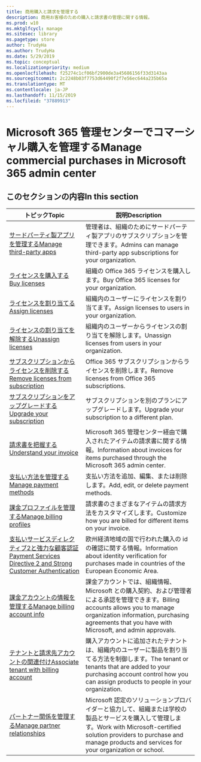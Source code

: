 ```yaml
---
title: 商用購入と請求を管理する
description: 商用お客様のための購入と請求書の管理に関する情報。
ms.prod: w10
ms.mktglfcycl: manage
ms.sitesec: library
ms.pagetype: store
author: TrudyHa
ms.author: TrudyHa
ms.date: 5/29/2019
ms.topic: conceptual
ms.localizationpriority: medium
ms.openlocfilehash: f25274c1cf06bf2900de3a45686156f33d3143aa
ms.sourcegitcommit: 2c2248b03f7753d64490f2f7e56ec644a235b65a
ms.translationtype: MT
ms.contentlocale: ja-JP
ms.lasthandoff: 11/15/2019
ms.locfileid: "37889913"
---
```

# <a name="manage-commercial-purchases-in-microsoft-365-admin-center"></a><span data-ttu-id="ebd5c-103">Microsoft 365 管理センターでコマーシャル購入を管理する</span><span class="sxs-lookup"><span data-stu-id="ebd5c-103">Manage commercial purchases in Microsoft 365 admin center</span></span>

## <a name="in-this-section"></a><span data-ttu-id="ebd5c-104">このセクションの内容</span><span class="sxs-lookup"><span data-stu-id="ebd5c-104">In this section</span></span>

| <span data-ttu-id="ebd5c-105">トピック</span><span class="sxs-lookup"><span data-stu-id="ebd5c-105">Topic</span></span> | <span data-ttu-id="ebd5c-106">説明</span><span class="sxs-lookup"><span data-stu-id="ebd5c-106">Description</span></span> |
| ----- | ----------- |
| [<span data-ttu-id="ebd5c-107">サードパーティ製アプリを管理する</span><span class="sxs-lookup"><span data-stu-id="ebd5c-107">Manage third-party apps</span></span>](manage-saas-apps.md) | <span data-ttu-id="ebd5c-108">管理者は、組織のためにサードパーティ製アプリのサブスクリプションを管理できます。</span><span class="sxs-lookup"><span data-stu-id="ebd5c-108">Admins can manage third-party app subscriptions for your organization.</span></span> |
| [<span data-ttu-id="ebd5c-109">ライセンスを購入する</span><span class="sxs-lookup"><span data-stu-id="ebd5c-109">Buy licenses</span></span>](https://docs.microsoft.com/office365/admin/subscriptions-and-billing/buy-licenses?view=o365-worldwide) | <span data-ttu-id="ebd5c-110">組織の Office 365 ライセンスを購入します。</span><span class="sxs-lookup"><span data-stu-id="ebd5c-110">Buy Office 365 licenses for your organization.</span></span> |
| [<span data-ttu-id="ebd5c-111">ライセンスを割り当てる</span><span class="sxs-lookup"><span data-stu-id="ebd5c-111">Assign licenses</span></span>](https://docs.microsoft.com/office365/admin/manage/assign-licenses-to-users?view=o365-worldwide) | <span data-ttu-id="ebd5c-112">組織内のユーザーにライセンスを割り当てます。</span><span class="sxs-lookup"><span data-stu-id="ebd5c-112">Assign licenses to users in your organization.</span></span> |
| [<span data-ttu-id="ebd5c-113">ライセンスの割り当てを解除する</span><span class="sxs-lookup"><span data-stu-id="ebd5c-113">Unassign licenses</span></span>](https://docs.microsoft.com/office365/admin/manage/remove-licenses-from-users?view=o365-worldwide) | <span data-ttu-id="ebd5c-114">組織内のユーザーからライセンスの割り当てを解除します。</span><span class="sxs-lookup"><span data-stu-id="ebd5c-114">Unassign licenses from users in your organization.</span></span> |
| [<span data-ttu-id="ebd5c-115">サブスクリプションからライセンスを削除する</span><span class="sxs-lookup"><span data-stu-id="ebd5c-115">Remove licenses from subscription</span></span>](https://docs.microsoft.com/office365/admin/subscriptions-and-billing/remove-licenses-from-subscription?view=o365-worldwide) | <span data-ttu-id="ebd5c-116">Office 365 サブスクリプションからライセンスを削除します。</span><span class="sxs-lookup"><span data-stu-id="ebd5c-116">Remove licenses from Office 365 subscriptions.</span></span> |
| [<span data-ttu-id="ebd5c-117">サブスクリプションをアップグレードする</span><span class="sxs-lookup"><span data-stu-id="ebd5c-117">Upgrade your subscription</span></span>](https://docs.microsoft.com/office365/admin/subscriptions-and-billing/upgrade-to-different-plan) | <span data-ttu-id="ebd5c-118">サブスクリプションを別のプランにアップグレードします。</span><span class="sxs-lookup"><span data-stu-id="ebd5c-118">Upgrade your subscription to a different plan.</span></span> |
| [<span data-ttu-id="ebd5c-119">請求書を把握する</span><span class="sxs-lookup"><span data-stu-id="ebd5c-119">Understand your invoice</span></span>](/microsoft-365/commerce/billing-and-payments/understand-your-invoice) | <span data-ttu-id="ebd5c-120">Microsoft 365 管理センター経由で購入されたアイテムの請求書に関する情報。</span><span class="sxs-lookup"><span data-stu-id="ebd5c-120">Information about invoices for items purchased through the Microsoft 365 admin center.</span></span> |
| [<span data-ttu-id="ebd5c-121">支払い方法を管理する</span><span class="sxs-lookup"><span data-stu-id="ebd5c-121">Manage payment methods</span></span>](https://docs.microsoft.com/office365/Admin/subscriptions-and-billing/add-update-or-remove-credit-card-or-bank-account) | <span data-ttu-id="ebd5c-122">支払い方法を追加、編集、または削除します。</span><span class="sxs-lookup"><span data-stu-id="ebd5c-122">Add, edit, or delete payment methods.</span></span> |
| [<span data-ttu-id="ebd5c-123">課金プロファイルを管理する</span><span class="sxs-lookup"><span data-stu-id="ebd5c-123">Manage billing profiles</span></span>](/microsoft-365/commerce/billing-and-payments/manage-billing-profiles) | <span data-ttu-id="ebd5c-124">請求書のさまざまなアイテムの請求方法をカスタマイズします。</span><span class="sxs-lookup"><span data-stu-id="ebd5c-124">Customize how you are billed for different items on your invoice.</span></span> |
| [<span data-ttu-id="ebd5c-125">支払いサービスディレクティブ2と強力な顧客認証</span><span class="sxs-lookup"><span data-stu-id="ebd5c-125">Payment Services Directive 2 and Strong Customer Authentication</span></span>](/microsoft-365/commerce/billing-and-payments/psd2) | <span data-ttu-id="ebd5c-126">欧州経済地域の国で行われた購入の id の確認に関する情報。</span><span class="sxs-lookup"><span data-stu-id="ebd5c-126">Information about identity verification for purchases made in countries of the European Economic Area.</span></span> |
| [<span data-ttu-id="ebd5c-127">課金アカウントの情報を管理する</span><span class="sxs-lookup"><span data-stu-id="ebd5c-127">Manage billing account info</span></span>](https://docs.microsoft.com/microsoft-store/update-microsoft-store-for-business-account-settings) | <span data-ttu-id="ebd5c-128">課金アカウントでは、組織情報、Microsoft との購入契約、および管理者による承認を管理できます。</span><span class="sxs-lookup"><span data-stu-id="ebd5c-128">Billing accounts allows you to manage organization information, purchasing agreements that you have with Microsoft, and admin approvals.</span></span> |
| [<span data-ttu-id="ebd5c-129">テナントと請求先アカウントの関連付け</span><span class="sxs-lookup"><span data-stu-id="ebd5c-129">Associate tenant with billing account</span></span>](https://docs.microsoft.com/microsoft-store/manage-mpsa-software-microsoft-store-for-business) | <span data-ttu-id="ebd5c-130">購入アカウントに追加されたテナントは、組織内のユーザーに製品を割り当てる方法を制御します。</span><span class="sxs-lookup"><span data-stu-id="ebd5c-130">The tenant or tenants that are added to your purchasing account control how you can assign products to people in your organization.</span></span> |
| [<span data-ttu-id="ebd5c-131">パートナー関係を管理する</span><span class="sxs-lookup"><span data-stu-id="ebd5c-131">Manage partner relationships</span></span>](https://docs.microsoft.com/microsoft-store/work-with-partner-microsoft-store-business) | <span data-ttu-id="ebd5c-132">Microsoft 認定のソリューションプロバイダーと協力して、組織または学校の製品とサービスを購入して管理します。</span><span class="sxs-lookup"><span data-stu-id="ebd5c-132">Work with Microsoft-certified solution providers to purchase and manage products and services for your organization or school.</span></span> |